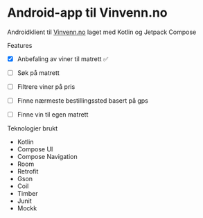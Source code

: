 # Android-app til Vinvenn.no
Androidklient til [Vinvenn.no](https://vinvenn.no) laget med Kotlin og Jetpack Compose

Features
* [x] Anbefaling av viner til matrett ✅
* [ ] Søk på matrett
* [ ] Filtrere viner på pris
* [ ] Finne nærmeste bestillingssted basert på gps
* [ ] Finne vin til egen matrett


Teknologier brukt
* Kotlin
* Compose UI
* Compose Navigation
* Room
* Retrofit
* Gson
* Coil
* Timber
* Junit
* Mockk
